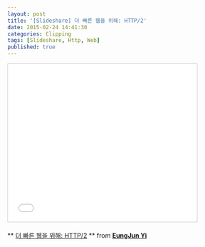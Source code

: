 ```yaml
---
layout: post
title: '[Slideshare] 더 빠른 웹을 위해: HTTP/2'
date: 2015-02-24 14:41:30
categories: Clipping
tags: [Slideshare, Http, Web]
published: true
---
```


<iframe width="425" height="355" style="border: 1px solid #CCC; border-width: 1px; margin-bottom: 5px; max-width: 100%;" src="//www.slideshare.net/slideshow/embed_code/40582114" frameborder="0" marginwidth="0" marginheight="0" scrolling="no" allowfullscreen="allowfullscreen"> </iframe>

** [더 빠른 웹을 위해: HTTP/2](//www.slideshare.net/eungjun/http2-40582114) ** from **[EungJun Yi](//www.slideshare.net/eungjun)**

